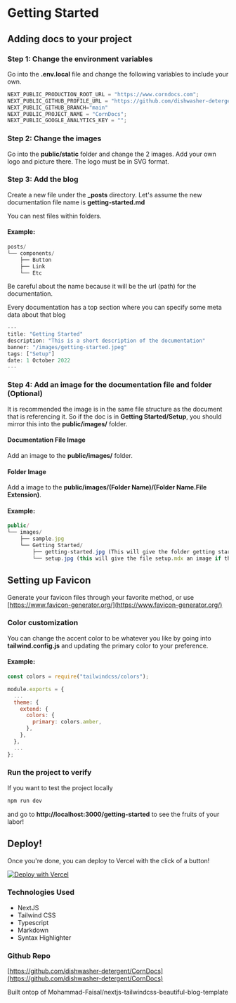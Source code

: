 # Getting Started

## Adding docs to your project

### Step 1: Change the environment variables

Go into the **.env.local** file and change the following variables to include your own.

```js
NEXT_PUBLIC_PRODUCTION_ROOT_URL = "https://www.corndocs.com";
NEXT_PUBLIC_GITHUB_PROFILE_URL = "https://github.com/dishwasher-detergent/CornDocs";
NEXT_PUBLIC_GITHUB_BRANCH="main"
NEXT_PUBLIC_PROJECT_NAME = "CornDocs";
NEXT_PUBLIC_GOOGLE_ANALYTICS_KEY = "";
```

### Step 2: Change the images

Go into the **public/static** folder and change the 2 images. Add your own logo and picture there. The logo must be in SVG format.

### Step 3: Add the blog

Create a new file under the **\_posts** directory. Let's assume the new documentation file name is **getting-started.md**

You can nest files within folders.

#### Example:

```js
posts/
└── components/
    ├── Button
    ├── Link
    └── Etc
```

Be careful about the name because it will be the url (path) for the documentation.

Every documentation has a top section where you can specify some meta data about that blog

```js
---
title: "Getting Started"
description: "This is a short description of the documentation"
banner: "/images/getting-started.jpeg"
tags: ["Setup"]
date: 1 October 2022
---
```

### Step 4: Add an image for the documentation file and folder (Optional)

It is recommended the image is in the same file structure as the document that is referencing it.
So if the doc is in **Getting Started/Setup**, you should mirror this into the **public/images/** folder.

#### Documentation File Image

Add an image to the **public/images/** folder.

#### Folder Image

Add a image to the **public/images/(Folder Name)/(Folder Name.File Extension)**.

#### Example:

```js
public/
└── images/
    ├── sample.jpg
    └── Getting Started/
        ├── getting-started.jpg (This will give the folder getting started an image)
        └── setup.jpg (this will give the file setup.mdx an image if that was assigned in the frontmatter.)
```

## Setting up Favicon

Generate your favicon files through your favorite method, or use [https://www.favicon-generator.org/](https://www.favicon-generator.org/)

### Color customization

You can change the accent color to be whatever you like by going into **tailwind.config.js** and updating the primary color to your preference.

#### Example:

```js
const colors = require("tailwindcss/colors");

module.exports = {
  ...
  theme: {
    extend: {
      colors: {
        primary: colors.amber,
      },
    },
  },
  ...
};
```

### Run the project to verify

If you want to test the project locally

```sh
npm run dev
```

and go to **http://localhost:3000/getting-started** to see the fruits of your labor!

## Deploy!

Once you're done, you can deploy to Vercel with the click of a button!

[![Deploy with Vercel](https://vercel.com/button)](https://vercel.com/new/clone?repository-url=https%3A%2F%2Fgithub.com%2Fdishwasher-detergent%2FCornDocs&env=NEXT_PUBLIC_PRODUCTION_ROOT_URL,NEXT_PUBLIC_GITHUB_URL,NEXT_PUBLIC_PROJECT_NAME,NEXT_PUBLIC_GOOGLE_ANALYTICS_KEY&envDescription=Getting%20CornDocs%20setup&envLink=corndocs.com%2FDocs%2FGetting-Started)

### Technologies Used

- NextJS
- Tailwind CSS
- Typescript
- Markdown
- Syntax Highlighter

### Github Repo

[https://github.com/dishwasher-detergent/CornDocs](https://github.com/dishwasher-detergent/CornDocs)

Built ontop of Mohammad-Faisal/nextjs-tailwindcss-beautiful-blog-template
